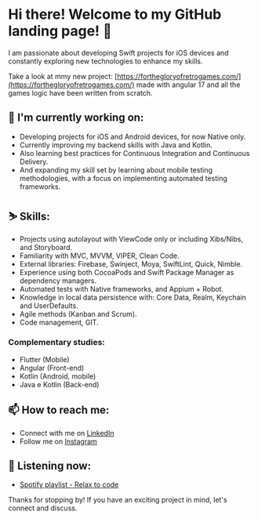 # Hi there! Welcome to my GitHub landing page! 👋

I am passionate about developing Swift projects for iOS devices and constantly exploring new technologies to enhance my skills. 

Take a look at mmy new project: [https://forthegloryofretrogames.com/](https://forthegloryofretrogames.com/) made with angular 17 and all the games logic have been written from scratch.

## 🔭 I'm currently working on:

- Developing projects for iOS and Android devices, for now Native only.
- Currently improving my backend skills with Java and Kotlin.
- Also learning best practices for Continuous Integration and Continuous Delivery.
- And expanding my skill set by learning about mobile testing methodologies, with a focus on implementing automated testing frameworks.

## ⛷️ Skills:

- Projects using autolayout with ViewCode only or including Xibs/Nibs, and Storyboard.
- Familiarity with MVC, MVVM, VIPER, Clean Code.
- External libraries: Firebase, Swinject, Moya, SwiftLint, Quick, Nimble.
- Experience using both CocoaPods and Swift Package Manager as dependency managers.
- Automated tests with Native frameworks, and Appium + Robot.
- Knowledge in local data persistence with: Core Data, Realm, Keychain and UserDefaults.
- Agile methods (Kanban and Scrum).
- Code management, GIT.

### Complementary studies:

- Flutter (Mobile)
- Angular (Front-end)
- Kotlin (Android, mobile)
- Java e Kotlin (Back-end)

## 📫 How to reach me:

- Connect with me on [LinkedIn](https://www.linkedin.com/in/tbdbatista/)
- Follow me on [Instagram](https://www.instagram.com/tbdbatista/)

## 🎵 Listening now:

- [Spotify playlist - Relax to code](https://open.spotify.com/playlist/6N3qvj1p8Kkwkr19QXcmhx?si=4adeba3a660142cd)

Thanks for stopping by! If you have an exciting project in mind, let's connect and discuss.

